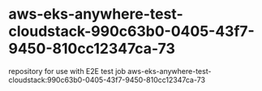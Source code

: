 # aws-eks-anywhere-test-cloudstack-990c63b0-0405-43f7-9450-810cc12347ca-73
repository for use with E2E test job aws-eks-anywhere-test-cloudstack:990c63b0-0405-43f7-9450-810cc12347ca-73
